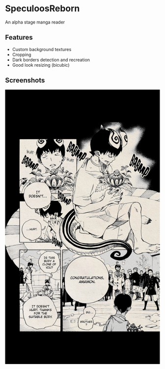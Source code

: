 # SpeculoosReborn
An alpha stage manga reader

## Features
* Custom background textures
* Cropping
* Dark borders detection and recreation
* Good look resizing (bicubic)

## Screenshots
![reader](/screenshots/reader.png)
